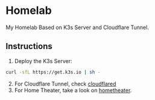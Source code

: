 # Homelab

My Homelab Based on K3s Server and Cloudflare Tunnel.

## Instructions

1. Deploy the K3s Server:
```bash
curl -sfL https://get.k3s.io | sh -
```
2. For Cloudflare Tunnel, check [cloudflared](./cloudflared/README.md)
3. For Home Theater, take a look on [hometheater](./hometheater/README.md).
